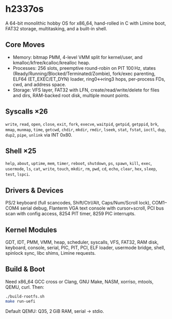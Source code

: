 # h2337os

A 64-bit monolithic hobby OS for x86_64, hand-rolled in C with Limine boot, FAT32 storage, multitasking, and a built-in shell.

## Core Moves
- Memory: bitmap PMM, 4-level VMM split for kernel/user, and kmalloc/kfree/kcalloc/krealloc heap.
- Processes: 256 slots, preemptive round-robin on PIT 100 Hz, states (Ready/Running/Blocked/Terminated/Zombie), fork/exec parenting, ELF64 (ET_EXEC/ET_DYN) loader, ring0↔ring3 hops, per-process FDs, cwd, and address space.
- Storage: VFS layer, FAT32 with LFN, create/read/write/delete for files and dirs, RAM-backed root disk, multiple mount points.

## Syscalls ×26
`write`, `read`, `open`, `close`, `exit`, `fork`, `execve`, `waitpid`, `getpid`, `getppid`, `brk`, `mmap`, `munmap`, `time`, `getcwd`, `chdir`, `mkdir`, `rmdir`, `lseek`, `stat`, `fstat`, `ioctl`, `dup`, `dup2`, `pipe`, `unlink` via INT 0x80.

## Shell ×25
`help`, `about`, `uptime`, `mem`, `timer`, `reboot`, `shutdown`, `ps`, `spawn`, `kill`, `exec`, `usermode`, `ls`, `cat`, `write`, `touch`, `mkdir`, `rm`, `pwd`, `cd`, `echo`, `clear`, `hex`, `sleep`, `test`, `lspci`.

## Drivers & Devices
PS/2 keyboard (full scancodes, Shift/Ctrl/Alt, Caps/Num/Scroll lock), COM1–COM4 serial debug, Flanterm VGA text console with cursor+scroll, PCI bus scan with config access, 8254 PIT timer, 8259 PIC interrupts.

## Kernel Modules
GDT, IDT, PMM, VMM, heap, scheduler, syscalls, VFS, FAT32, RAM disk, keyboard, console, serial, PIC, PIT, PCI, ELF loader, usermode bridge, shell, spinlock sync, libc shims, Limine requests.

## Build & Boot
Need x86_64 GCC cross or Clang, GNU Make, NASM, xorriso, mtools, QEMU, curl. Then:
```bash
./build-rootfs.sh
make run-uefi
```
Default QEMU: Q35, 2 GiB RAM, serial → stdio.
